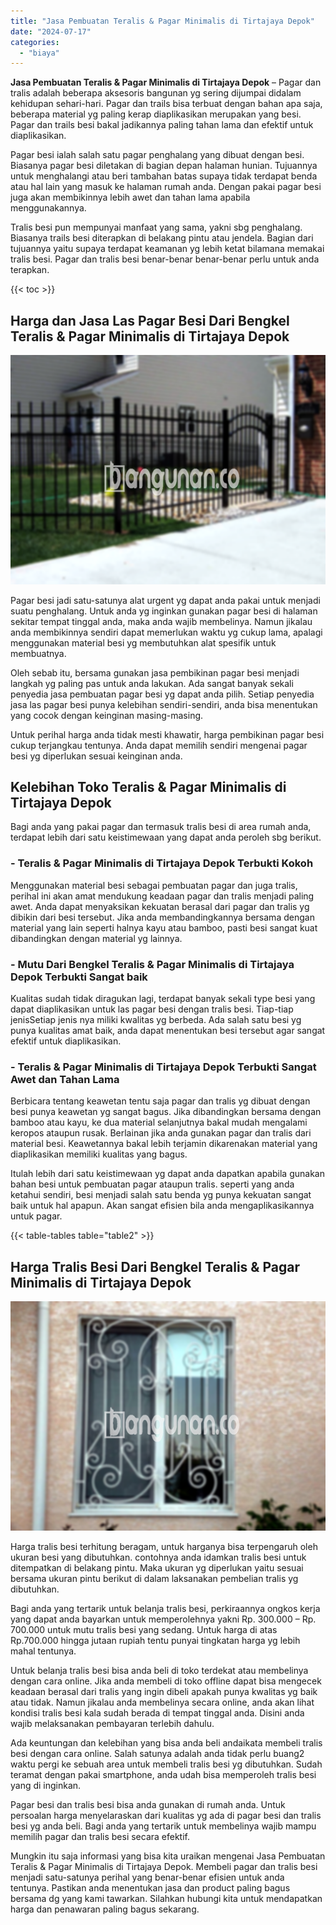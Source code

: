 ```yaml
---
title: "Jasa Pembuatan Teralis & Pagar Minimalis di Tirtajaya Depok"
date: "2024-07-17"
categories: 
  - "biaya"
---
```


**Jasa Pembuatan Teralis & Pagar Minimalis di Tirtajaya Depok** – Pagar dan tralis adalah beberapa aksesoris bangunan yg sering dijumpai didalam kehidupan sehari-hari. Pagar dan trails bisa terbuat dengan bahan apa saja, beberapa material yg paling kerap diaplikasikan merupakan yang besi. Pagar dan trails besi bakal jadikannya paling tahan lama dan efektif untuk diaplikasikan.

Pagar besi ialah salah satu pagar penghalang yang dibuat dengan besi. Biasanya pagar besi diletakan di bagian depan halaman hunian. Tujuannya untuk menghalangi atau beri tambahan batas supaya tidak terdapat benda atau hal lain yang masuk ke halaman rumah anda. Dengan pakai pagar besi juga akan membikinnya lebih awet dan tahan lama apabila menggunakannya.

Tralis besi pun mempunyai manfaat yang sama, yakni sbg penghalang. Biasanya trails besi diterapkan di belakang pintu atau jendela. Bagian dari tujuannya yaitu supaya terdapat keamanan yg lebih ketat bilamana memakai tralis besi. Pagar dan tralis besi benar-benar benar-benar perlu untuk anda terapkan.

{{< toc >}}

## Harga dan Jasa Las Pagar Besi Dari Bengkel Teralis & Pagar Minimalis di Tirtajaya Depok

![Jasa Pembuatan Teralis & Pagar Minimalis di Tirtajaya Depok](/images/pagar-minimalis-murah-67.png)

Pagar besi jadi satu-satunya alat urgent yg dapat anda pakai untuk menjadi suatu penghalang. Untuk anda yg inginkan gunakan pagar besi di halaman sekitar tempat tinggal anda, maka anda wajib membelinya. Namun jikalau anda membikinnya sendiri dapat memerlukan waktu yg cukup lama, apalagi menggunakan material besi yg membutuhkan alat spesifik untuk membuatnya.

Oleh sebab itu, bersama gunakan jasa pembikinan pagar besi menjadi langkah yg paling pas untuk anda lakukan. Ada sangat banyak sekali penyedia jasa pembuatan pagar besi yg dapat anda pilih. Setiap penyedia jasa las pagar besi punya kelebihan sendiri-sendiri, anda bisa menentukan yang cocok dengan keinginan masing-masing.

Untuk perihal harga anda tidak mesti khawatir, harga pembikinan pagar besi cukup terjangkau tentunya. Anda dapat memilih sendiri mengenai pagar besi yg diperlukan sesuai keinginan anda.

## Kelebihan Toko Teralis & Pagar Minimalis di Tirtajaya Depok

Bagi anda yang pakai pagar dan termasuk tralis besi di area rumah anda, terdapat lebih dari satu keistimewaan yang dapat anda peroleh sbg berikut.

### \- Teralis & Pagar Minimalis di Tirtajaya Depok Terbukti Kokoh

Menggunakan material besi sebagai pembuatan pagar dan juga tralis, perihal ini akan amat mendukung keadaan pagar dan tralis menjadi paling awet. Anda dapat menyaksikan kekuatan berasal dari pagar dan tralis yg dibikin dari besi tersebut. Jika anda membandingkannya bersama dengan material yang lain seperti halnya kayu atau bamboo, pasti besi sangat kuat dibandingkan dengan material yg lainnya.

### \- Mutu Dari Bengkel Teralis & Pagar Minimalis di Tirtajaya Depok Terbukti Sangat baik

Kualitas sudah tidak diragukan lagi, terdapat banyak sekali type besi yang dapat diaplikasikan untuk las pagar besi dengan tralis besi. Tiap-tiap jenisSetiap jenis nya miliki kwalitas yg berbeda. Ada salah satu besi yg punya kualitas amat baik, anda dapat menentukan besi tersebut agar sangat efektif untuk diaplikasikan.

### \- Teralis & Pagar Minimalis di Tirtajaya Depok Terbukti Sangat Awet dan Tahan Lama

Berbicara tentang keawetan tentu saja pagar dan tralis yg dibuat dengan besi punya keawetan yg sangat bagus. Jika dibandingkan bersama dengan bamboo atau kayu, ke dua material selanjutnya bakal mudah mengalami keropos ataupun rusak. Berlainan jika anda gunakan pagar dan tralis dari material besi. Keawetannya bakal lebih terjamin dikarenakan material yang diaplikasikan memiliki kualitas yang bagus.

Itulah lebih dari satu keistimewaan yg dapat anda dapatkan apabila gunakan bahan besi untuk pembuatan pagar ataupun tralis. seperti yang anda ketahui sendiri, besi menjadi salah satu benda yg punya kekuatan sangat baik untuk hal apapun. Akan sangat efisien bila anda mengaplikasikannya untuk pagar.

{{< table-tables table="table2" >}}

## Harga Tralis Besi Dari Bengkel Teralis & Pagar Minimalis di Tirtajaya Depok

![Jasa Pembuatan Teralis & Pagar Minimalis di Tirtajaya Depok](/images/teralis-minimalis-murah-32.png)

Harga tralis besi terhitung beragam, untuk harganya bisa terpengaruh oleh ukuran besi yang dibutuhkan. contohnya anda idamkan tralis besi untuk ditempatkan di belakang pintu. Maka ukuran yg diperlukan yaitu sesuai bersama ukuran pintu berikut di dalam laksanakan pembelian tralis yg dibutuhkan.

Bagi anda yang tertarik untuk belanja tralis besi, perkiraannya ongkos kerja yang dapat anda bayarkan untuk memperolehnya yakni Rp. 300.000 – Rp. 700.000 untuk mutu tralis besi yang sedang. Untuk harga di atas Rp.700.000 hingga jutaan rupiah tentu punyai tingkatan harga yg lebih mahal tentunya.

Untuk belanja tralis besi bisa anda beli di toko terdekat atau membelinya dengan cara online. Jika anda membeli di toko offline dapat bisa mengecek keadaan berasal dari tralis yang ingin dibeli apakah punya kwalitas yg baik atau tidak. Namun jikalau anda membelinya secara online, anda akan lihat kondisi tralis besi kala sudah berada di tempat tinggal anda. Disini anda wajib melaksanakan pembayaran terlebih dahulu.

Ada keuntungan dan kelebihan yang bisa anda beli andaikata membeli tralis besi dengan cara online. Salah satunya adalah anda tidak perlu buang2 waktu pergi ke sebuah area untuk membeli tralis besi yg dibutuhkan. Sudah teramat dengan pakai smartphone, anda udah bisa memperoleh tralis besi yang di inginkan.

Pagar besi dan tralis besi bisa anda gunakan di rumah anda. Untuk persoalan harga menyelaraskan dari kualitas yg ada di pagar besi dan tralis besi yg anda beli. Bagi anda yang tertarik untuk membelinya wajib mampu memilih pagar dan tralis besi secara efektif.

Mungkin itu saja informasi yang bisa kita uraikan mengenai Jasa Pembuatan Teralis & Pagar Minimalis di Tirtajaya Depok. Membeli pagar dan tralis besi menjadi satu-satunya perihal yang benar-benar efisien untuk anda tentunya. Pastikan anda menentukan jasa dan product paling bagus bersama dg yang kami tawarkan. Silahkan hubungi kita untuk mendapatkan harga dan penawaran paling bagus sekarang.
